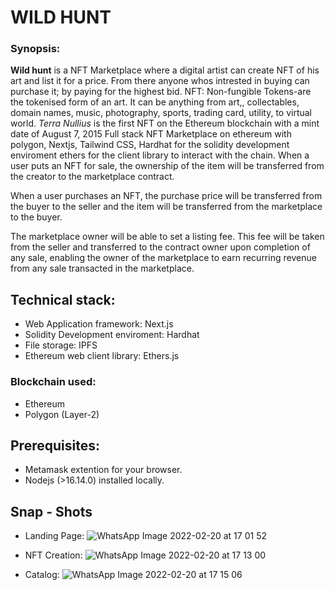 # WILD HUNT

### Synopsis:
<strong>Wild hunt</strong> is a NFT Marketplace where a digital artist can create NFT of his art and list it for a price. From there anyone whos intrested in buying can purchase it; by paying for the highest bid.
NFT: Non-fungible Tokens-are the tokenised form of an art. It can be anything from art,, collectables, domain names, music, photography, sports, trading card, utility, to virtual world. <i>Terra Nullius</i> is the first NFT on the Ethereum blockchain with a mint date of August 7, 2015
Full stack NFT Marketplace on ethereum with polygon, Nextjs, Tailwind CSS,
Hardhat for the solidity development enviroment ethers for the client library to interact with the chain. When a user puts an NFT for sale, the ownership of the item will be transferred from the creator to the marketplace contract.

When a user purchases an NFT, the purchase price will be transferred from the buyer to the seller and the item will be transferred from the marketplace to the buyer.

The marketplace owner will be able to set a listing fee. This fee will be taken from the seller and transferred to the contract owner upon completion of any sale, enabling the owner of the marketplace to earn recurring revenue from any sale transacted in the marketplace.


## Technical stack:
- Web Application framework: Next.js
- Solidity Development enviroment: Hardhat
- File storage: IPFS
- Ethereum web client library: Ethers.js

### Blockchain used:
- Ethereum
- Polygon (Layer-2)


## Prerequisites: 
- Metamask extention for your browser.
- Nodejs (>16.14.0) installed locally.


## Snap - Shots

- Landing Page:
![WhatsApp Image 2022-02-20 at 17 01 52](https://user-images.githubusercontent.com/53358773/156179823-58d99573-da8d-4e4b-99ea-329e25845772.jpeg)

- NFT Creation:
![WhatsApp Image 2022-02-20 at 17 13 00](https://user-images.githubusercontent.com/53358773/156179833-5958e6ae-5fe7-43a6-ae3b-1b3c5a731c4a.jpeg)

- Catalog:
![WhatsApp Image 2022-02-20 at 17 15 06](https://user-images.githubusercontent.com/53358773/156179851-bda71f55-a28e-4eb3-9cf2-dc7cea50f657.jpeg)



